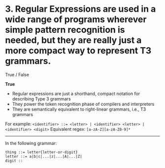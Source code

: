 # 3. Regular Expressions are used in a wide range of programs wherever simple pattern recognition is needed, but they are really just a more compact way to represent T3 grammars.

True / False

**True**
- Regular expressions are just a shorthand, compact notation for describing Type 3 grammars
- They power the token recognition phase of compilers and interpreters
- They are semantically equivalent to right-linear grammars, i.e., T3 grammars

For example: 
`<identifier> ::= <letter> | <identifier> <letter> | <identifier> <digit>`
Equivalent regex:
`[a-zA-Z][a-zA-Z0-9]*`

---

In the following grammar: 
```
thing ::= letter{letter-or-digit}
letter ::= a|b|c|...|z|...|A|...|Z|
digit ::